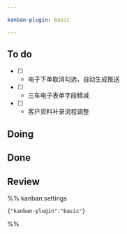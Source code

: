 ```yaml
---

kanban-plugin: basic

---
```


## To do

- [ ] - 电子下单取消勾选，自动生成推送
- [ ] - 三车电子表单字段精减
- [ ] - 客户资料补录流程调整


## Doing



## Done



## Review





%% kanban:settings
```
{"kanban-plugin":"basic"}
```
%%